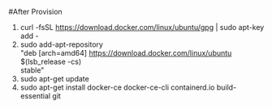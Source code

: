 #After Provision

1. curl -fsSL https://download.docker.com/linux/ubuntu/gpg | sudo apt-key add -
1. sudo add-apt-repository \
   "deb [arch=amd64] https://download.docker.com/linux/ubuntu \
   $(lsb_release -cs) \
   stable"
1. sudo apt-get update
1. sudo apt-get install docker-ce docker-ce-cli containerd.io build-essential git
